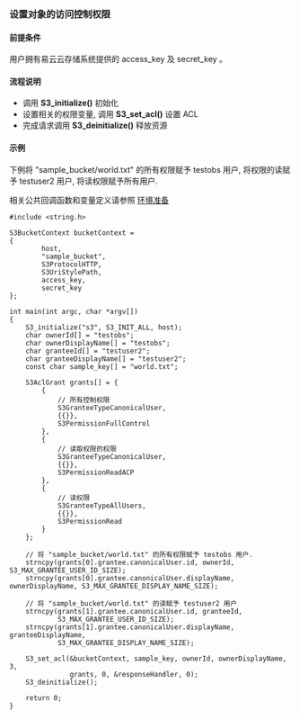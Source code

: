 ### 设置对象的访问控制权限

#### 前提条件

用户拥有易云云存储系统提供的 access_key 及 secret_key 。

#### 流程说明

* 调用 **S3_initialize()** 初始化
* 设置相关的权限变量, 调用 **S3_set_acl()** 设置 ACL
* 完成请求调用 **S3_deinitialize()** 释放资源

#### 示例

下例将 "sample_bucket/world.txt" 的所有权限赋予 testobs 用户, 将权限的读赋予 testuser2 用户, 将读权限赋予所有用户.

相关公共回调函数和变量定义请参照 [环境准备](../prepare.md)
```
#include <string.h>

S3BucketContext bucketContext =
{
        host,
        "sample_bucket",
        S3ProtocolHTTP,
        S3UriStylePath,
        access_key,
        secret_key
};

int main(int argc, char *argv[])
{
    S3_initialize("s3", S3_INIT_ALL, host);
    char ownerId[] = "testobs";
    char ownerDisplayName[] = "testobs";
    char granteeId[] = "testuser2";
    char granteeDisplayName[] = "testuser2";
    const char sample_key[] = "world.txt";

    S3AclGrant grants[] = {
        {
            // 所有控制权限
            S3GranteeTypeCanonicalUser,
            {{}},
            S3PermissionFullControl
        },
        {
            // 读取权限的权限
            S3GranteeTypeCanonicalUser,
            {{}},
            S3PermissionReadACP
        },
        {
            // 读权限
            S3GranteeTypeAllUsers,
            {{}},
            S3PermissionRead
        }
    };

    // 将 "sample_bucket/world.txt" 的所有权限赋予 testobs 用户.
    strncpy(grants[0].grantee.canonicalUser.id, ownerId, S3_MAX_GRANTEE_USER_ID_SIZE);
    strncpy(grants[0].grantee.canonicalUser.displayName, ownerDisplayName, S3_MAX_GRANTEE_DISPLAY_NAME_SIZE);

    // 将 "sample_bucket/world.txt" 的读赋予 testuser2 用户
    strncpy(grants[1].grantee.canonicalUser.id, granteeId, 
            S3_MAX_GRANTEE_USER_ID_SIZE);
    strncpy(grants[1].grantee.canonicalUser.displayName, granteeDisplayName, 
            S3_MAX_GRANTEE_DISPLAY_NAME_SIZE);

    S3_set_acl(&bucketContext, sample_key, ownerId, ownerDisplayName, 3, 
               grants, 0, &responseHandler, 0);
    S3_deinitialize();
    
    return 0;
}
```
